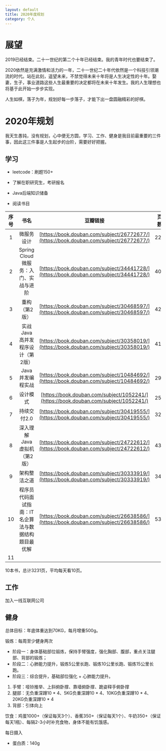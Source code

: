 ```yaml
---
layout: default
title: 2020年度规划
category: 个人
---
```


# 展望

2019已经结束。二十一世纪的第二个十年已经结束。我的青年时代也要结束了。

2020依然是充满激情和活力的一年，二十一世纪二十年代依然是一个科技引领潮流的时代。站在此刻，遥望未来，不禁觉得未来十年将是人生决定性的十年。娶妻，生子，事业道路这些人生最重要的决定都将在未来十年发生。我的人生理想也将基于此开始一步步实现。

人生如棋，落子为年，规划好每一步落子，才能下出一盘圆融精彩的好棋。

# 2020年规划

我天生愚钝，没有规划，心中便无方圆，学习、工作、健身是我目前最重要的三件事，因此这三件事是人生起步的台阶，需要好好把握。

## 学习

- leetcode：刷题150+

- 了解在职研究生，考研报名

- Java后端知识储备

- 阅读书目

| 序号 |                        书名                        |                           豆瓣链接                           | 页数 |
| :--: | :------------------------------------------------: | :----------------------------------------------------------: | :--: |
|  1   |                     微服务设计                     | [https://book.douban.com/subject/26772677/](https://book.douban.com/subject/26772677/) | 228  |
|  2   |        Spring Cloud微服务：入门、实战与进阶        | [https://book.douban.com/subject/34441728/](https://book.douban.com/subject/34441728/) | 400  |
|  3   |                   重构（第2版）                    | [https://book.douban.com/subject/30468597/](https://book.douban.com/subject/30468597/) | 422  |
|  4   |          实战Java高并发程序设计（第2版）           | [https://book.douban.com/subject/30358019/](https://book.douban.com/subject/30358019/) | 416  |
|  5   |                  Java并发编程实战                  | [https://book.douban.com/subject/10484692/](https://book.douban.com/subject/10484692/) | 293  |
|  6   |                      设计模式                      | [https://book.douban.com/subject/1052241/](https://book.douban.com/subject/1052241/) | 254  |
|  7   |                    持续交付2.0                     | [https://book.douban.com/subject/30419555/](https://book.douban.com/subject/30419555/) | 327  |
|  8   |            深入理解Java虚拟机（第2版）             | [https://book.douban.com/subject/24722612/](https://book.douban.com/subject/24722612/) | 433  |
|  9   |                    架构整洁之道                    | [https://book.douban.com/subject/30333919/](https://book.douban.com/subject/30333919/) | 348  |
|  10  | 程序员代码面试指南：IT名企算法与数据结构题目最优解 | [https://book.douban.com/subject/26638586/](https://book.douban.com/subject/26638586/) | 532  |
|  11  |                                                    |                                                              |      |

10本书，总计3231页，平均每天看10页。

## 工作

加入一线互联网公司

## 健身

总体目标：年底体重达到70KG，每月增重500g。

锻炼：每周至少健身两次

- 阶段一：身体基础部位锻炼，保持手臂强度，强化胸部、腹部，重点关注腿部、背部的锻炼；
- 阶段二：心肺能力提升，锻炼5公里长跑、锻炼10公里长跑、锻炼15公里长跑。
- 阶段三：综合提升，基础部位强化 + 心肺能力提升。

1. 手臂：哑铃推举、上斜俯卧撑、靠墙俯卧撑、跪姿释手俯卧撑
2. 腿部：无负重深蹲10 * 4、5KG负重深蹲10 * 4、10KG负重深蹲10 * 4、20KG负重深蹲10 * 4
3. 背部：引体向上

饮食：鸡蛋1000+（保证每天3个）、香蕉350+（保证每天1个）、牛奶350+（保证每天1瓶）、每隔2-3小时补充食物，身体不能有饥饿感。

每日摄入

- 蛋白质：140g

